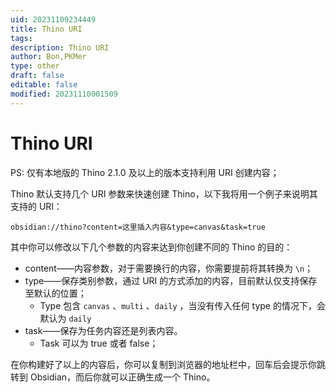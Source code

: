 ```yaml
---
uid: 20231109234449
title: Thino URI
tags: 
description: Thino URI
author: Bon,PKMer
type: other
draft: false
editable: false
modified: 20231110001509
---
```


# Thino URI

PS: 仅有本地版的 Thino 2.1.0 及以上的版本支持利用 URI 创建内容；

Thino 默认支持几个 URI 参数来快速创建 Thino，以下我将用一个例子来说明其支持的 URI：

`obsidian://thino?content=这里插入内容&type=canvas&task=true`

其中你可以修改以下几个参数的内容来达到你创建不同的 Thino 的目的：

- content——内容参数，对于需要换行的内容，你需要提前将其转换为 `\n`；
- type——保存类别参数，通过 URI 的方式添加的内容，目前默认仅支持保存至默认的位置；
    - Type 包含 `canvas` 、`multi` 、`daily` ，当没有传入任何 type 的情况下，会默认为 `daily`
- task——保存为任务内容还是列表内容。
    - Task 可以为 true 或者 false；

在你构建好了以上的内容后，你可以复制到浏览器的地址栏中，回车后会提示你跳转到 Obsidian，而后你就可以正确生成一个 Thino。